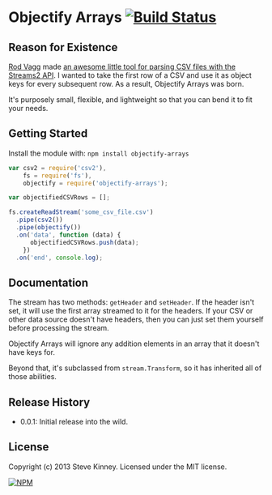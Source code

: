 # Objectify Arrays [![Build Status](https://secure.travis-ci.org/stevekinney/objectify-arrays.png?branch=master)](http://travis-ci.org/stevekinney/csv-to-json)

## Reason for Existence

[Rod Vagg](https://github.com/rvagg) made [an awesome little tool for parsing CSV files with the Streams2 API](https://github.com/rvagg/csv2). I wanted to take the first row of a CSV and use it as object keys for every subsequent row. As a result, Objectify Arrays was born.

It's purposely small, flexible, and lightweight so that you can bend it to fit your needs.

## Getting Started
Install the module with: `npm install objectify-arrays`

```javascript
var csv2 = require('csv2'),
    fs = require('fs'),
    objectify = require('objectify-arrays');

var objectifiedCSVRows = [];

fs.createReadStream('some_csv_file.csv')
  .pipe(csv2())
  .pipe(objectify())
  .on('data', function (data) {
      objectifiedCSVRows.push(data);
    })
  .on('end', console.log);
```

## Documentation

The stream has two methods: `getHeader` and `setHeader`. If the header isn't set, it will use the first array streamed to it for the headers. If your CSV or other data source doesn't have headers, then you can just set them yourself before processing the stream.

Objectify Arrays will ignore any addition elements in an array that it doesn't have keys for.

Beyond that, it's subclassed from `stream.Transform`, so it has inherited all of those abilities.

## Release History

* 0.0.1: Initial release into the wild.

## License
Copyright (c) 2013 Steve Kinney. Licensed under the MIT license.

[![NPM](https://nodei.co/npm/csv2.png?compact=true)](https://nodei.co/npm/objectify-arrays/) 
